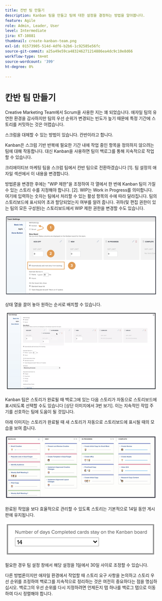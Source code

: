 ```yaml
---
title: 칸반 팀 만들기
description: Kanban 팀을 만들고 팀에 대한 설정을 결정하는 방법을 알아봅니다.
feature: Agile
role: Admin, Leader, User
level: Intermediate
jira: KT-10881
thumbnail: create-kanban-team.png
exl-id: 01573905-514d-4df6-b2b6-1c92585e56fc
source-git-commit: a25a49e59ca483246271214886ea4dc9c10e8d66
workflow-type: tm+mt
source-wordcount: '399'
ht-degree: 0%

---
```


# 칸반 팀 만들기

Creative Marketing Team에서 Scrum을 사용한 지는 꽤 되었습니다. 애자일 팀의 유연한 환경을 감사하지만 팀의 우선 순위가 변경되는 빈도가 높기 때문에 특정 기간에 스토리를 커밋하는 것은 어렵습니다.

스크럼을 대체할 수 있는 방법이 있습니다. 칸반이라고 합니다.

Kanban은 스크럼 기반 반복에 필요한 기간 내에 작업 중인 항목을 정의하지 않으려는 팀에 대해 작동합니다. 대신 Kanban을 사용하면 팀이 백로그를 통해 지속적으로 작업할 수 있습니다.

크리에이티브 마케팅 팀을 스크럼 팀에서 칸반 팀으로 전환하겠습니다 [1]. 팀 설정의 애자일 섹션에서 이 내용을 변경합니다.

방법론을 변경한 후에는 &quot;WIP 제한&quot;을 조정하여 각 열에서 한 번에 Kanban 팀이 가질 수 있는 스토리 수를 지정해야 합니다. [2]. WIP는 Work in Progress를 의미합니다. 여기에 입력하는 숫자는 팀에서 처리할 수 있는 활성 항목의 수에 따라 달라집니다. 팀의 스토리보드에 표시되어 초과 할당되었는지 여부를 알려 줍니다. 귀하(및 편집 권한이 있는 팀의 모든 구성원)는 스토리보드에서 WIP 제한 권한을 변경할 수도 있습니다.

![팀 설정 페이지](assets/teamspage-01.png)

상태 열을 끌어 놓아 원하는 순서로 배치할 수 있습니다.

![팀 설정 페이지](assets/teamspage-02.png)

Kanban 팀은 스토리가 완료될 때 백로그에 있는 다음 스토리가 자동으로 스토리보드에 표시되도록 선택할 수도 있습니다 [상단 이미지에서 3번 보기]. 이는 지속적인 작업 주기를 선호하는 팀에 도움이 될 것입니다.


아래 이미지는 스토리가 완료될 때 새 스토리가 자동으로 스토리보드에 표시될 때의 모습을 보여 줍니다.

![팀 설정 페이지](assets/teamspage-03.png)

완료된 작업을 보다 효율적으로 관리할 수 있도록 스토리는 기본적으로 14일 동안 게시판에 유지됩니다.

![팀 설정 페이지](assets/teampage-04.png)

필요한 경우 팀 설정 창에서 해당 설정을 1일에서 30일 사이로 조정할 수 있습니다.

다른 방법론이지만 애자일 환경에서 작업할 때 스토리 요구 사항을 논의하고 스토리 우선 순위를 조정하여 백로그를 지속적으로 정리하는 것은 여전히 중요하다는 점을 명심하십시오. 백로그의 우선 순위를 다시 지정하려면 언제든지 탭 하나를 백로그 탭으로 이동하여 다시 정렬해야 합니다.
